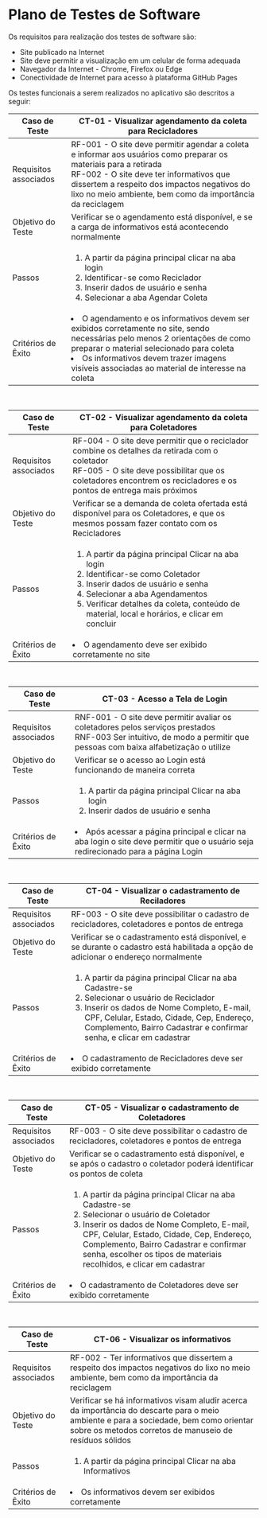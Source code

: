 # Plano de Testes de Software

Os requisitos para realização dos testes de software são:
-	Site publicado na Internet
-	Site deve permitir a visualização em um celular de forma adequada
-	Navegador da Internet - Chrome, Firefox ou Edge
-	Conectividade de Internet para acesso à plataforma GitHub Pages

Os testes funcionais a serem realizados no aplicativo são descritos a seguir:

|Caso de Teste    | **CT-01 - Visualizar agendamento da coleta para Recicladores**  |
|-----------------|---------------------------------------------|
|Requisitos associados| RF-001 - O site deve permitir agendar a coleta e informar aos usuários como preparar os materiais para a retirada <br>RF-002 - O site deve ter informativos que dissertem a respeito dos impactos negativos do lixo no meio ambiente, bem como da importância da reciclagem</br>   |
|Objetivo do Teste| Verificar se o agendamento está disponível, e se a carga de informativos está acontecendo normalmente    |
|Passos| <ol><li>A partir da página principal clicar na aba login</li><li>Identificar-se como Reciclador</li><li>Inserir dados de usuário e senha</li><li>Selecionar a aba Agendar Coleta</li></ol>      |
|Critérios de Êxito| <li>O agendamento e os informativos devem ser exibidos corretamente no site, sendo necessárias pelo menos 2 orientações de como preparar o material selecionado para coleta</li><li> Os informativos devem trazer imagens visíveis associadas ao material de interesse na coleta</li>      |
</br>

|Caso de Teste    | **CT-02 - Visualizar agendamento da coleta para Coletadores**  |
|-----------------|---------------------------------------------|
|Requisitos associados| RF-004 - O site deve permitir que o reciclador combine os detalhes da retirada com o coletador <br>RF-005 - O site deve possibilitar que os coletadores encontrem os recicladores e os pontos de entrega mais próximos</br>   |
|Objetivo do Teste| Verificar se a demanda de coleta ofertada está disponível para os Coletadores, e que os mesmos possam fazer contato com os Recicladores    |
|Passos| <ol><li>A partir da página principal Clicar na aba login</li><li>Identificar-se como Coletador</li><li>Inserir dados de usuário e senha</li><li>Selecionar a aba Agendamentos</li><li>Verificar detalhes da coleta, conteúdo de material, local e horários, e clicar em concluir</li>     |
|Critérios de Êxito| <li>O agendamento deve ser exibido corretamente no site</li>     |
</br>

|Caso de Teste    | **CT-03 - Acesso a Tela de Login**  |
|-----------------|---------------------------------------------|
|Requisitos associados| RNF-001 - O site deve permitir avaliar os coletadores pelos serviços prestados <br>RNF-003  Ser intuitivo, de modo a permitir que pessoas com baixa alfabetização o utilize  |
|Objetivo do Teste| Verificar se o acesso ao Login está funcionando de maneira correta  |
|Passos| <ol><li>A partir da página principal Clicar na aba login</li><li>Inserir dados de usuário e senha</li></ol>      |
|Critérios de Êxito| <li>Após acessar a página principal e clicar na aba login o site deve permitir que o usuário seja redirecionado para a página Login</li>      |
<br>

|Caso de Teste    | **CT-04 - Visualizar o cadastramento de Reciladores**  |
|-----------------|---------------------------------------------|
|Requisitos associados| RF-003 - O site deve possibilitar o cadastro de recicladores, coletadores e pontos de entrega   |
|Objetivo do Teste| Verificar se o cadastramento está disponível, e se durante o cadastro está habilitada a opção de adicionar o endereço normalmente    |
|Passos| <ol><li>A partir da página principal Clicar na aba Cadastre-se</li><li>Selecionar o usuário de Reciclador</li><li>Inserir os dados de Nome Completo, E-mail, CPF, Celular, Estado, Cidade, Cep, Endereço, Complemento, Bairro Cadastrar e confirmar senha, e clicar em cadastrar</li></ol>      |
|Critérios de Êxito| <li>O cadastramento de Recicladores deve ser exibido corretamente</li>      |
 </br>
 
|Caso de Teste    | **CT-05 - Visualizar o cadastramento de Coletadores**  |
|-----------------|---------------------------------------------|
|Requisitos associados| RF-003 - O site deve possibilitar o cadastro de recicladores, coletadores e pontos de entrega   |
|Objetivo do Teste| Verificar se o cadastramento está disponível, e se após o cadastro o coletador poderá identificar os pontos de coleta    |
|Passos| <ol><li>A partir da página principal Clicar na aba Cadastre-se</li><li>Selecionar o usuário de Coletador</li><li>Inserir os dados de Nome Completo, E-mail, CPF, Celular, Estado, Cidade, Cep, Endereço, Complemento, Bairro Cadastrar e confirmar senha, escolher os tipos de materiais recolhidos, e clicar em cadastrar</li></ol>      |
|Critérios de Êxito| <li>O cadastramento de Coletadores deve ser exibido corretamente</li>      |
<br>

|Caso de Teste    | **CT-06 - Visualizar os informativos**  |
|-----------------|---------------------------------------------|
|Requisitos associados| RF-002 - Ter informativos que dissertem a respeito dos impactos negativos do lixo no meio ambiente, bem como da importância da reciclagem   |
|Objetivo do Teste| Verificar se há informativos visam aludir acerca da importância do descarte para o meio ambiente e para a sociedade, bem como orientar sobre os metodos corretos de manuseio de resíduos sólidos    |
|Passos| <ol><li>A partir da página principal Clicar na aba Informativos</li>
|Critérios de Êxito| <li>Os informativos devem ser exibidos corretamente</li>      |

